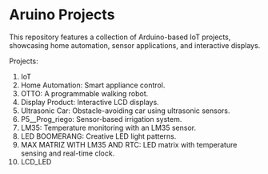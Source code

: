 # Aruino Projects

This repository features a collection of Arduino-based IoT projects, showcasing home automation, sensor applications, and interactive displays.

Projects:
1. IoT
2. Home Automation: Smart appliance control.
3. OTTO: A programmable walking robot.
4. Display Product: Interactive LCD displays.
5. Ultrasonic Car: Obstacle-avoiding car using ultrasonic sensors.
6. P5__Prog_riego: Sensor-based irrigation system.
7. LM35: Temperature monitoring with an LM35 sensor.
8. LED BOOMERANG: Creative LED light patterns.
9. MAX MATRIZ WITH LM35 AND RTC: LED matrix with temperature sensing and real-time clock.
10. LCD_LED
